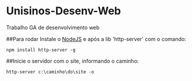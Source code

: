 # Unisinos-Desenv-Web
Trabalho GA de desenvolvimento web

##Para rodar
Instale o [NodeJS](https://nodejs.org/en/) e após a lib 'http-server' com o comando:

    npm install http-server -g
  
##Inicie o servidor com o site, informando o caminho:

    http-server c:\caminho\do\site -o
